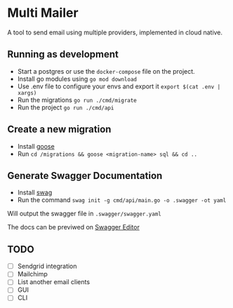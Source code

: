 # Multi Mailer

A tool to send email using multiple providers, implemented in cloud native.

## Running as development

- Start a postgres or use the `docker-compose` file on the project.
- Install go modules using `go mod download`
- Use .env file to configure your envs and export it `export $(cat .env | xargs)`
- Run the migrations `go run ./cmd/migrate`
- Run the project `go run ./cmd/api`

## Create a new migration

- Install [goose](https://github.com/pressly/goose)
- Run `cd /migrations && goose <migration-name> sql && cd ..`

## Generate Swagger Documentation

- Install [swag](https://github.com/swaggo/swag)
- Run the command `swag init -g cmd/api/main.go -o .swagger -ot yaml`

Will output the swagger file in `.swagger/swagger.yaml`

The docs can be previwed on [Swagger Editor](https://editor.swagger.io)

## TODO

- [ ] Sendgrid integration
- [ ] Mailchimp
- [ ] List another email clients
- [ ] GUI
- [ ] CLI
